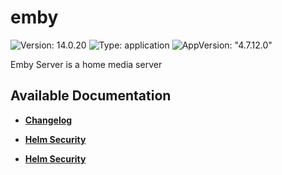 # emby

![Version: 14.0.20](https://img.shields.io/badge/Version-14.0.20-informational?style=flat-square) ![Type: application](https://img.shields.io/badge/Type-application-informational?style=flat-square) ![AppVersion: "4.7.12.0"](https://img.shields.io/badge/AppVersion-"4.7.12.0"-informational?style=flat-square)

Emby Server is a home media server

## Available Documentation

- [**Changelog**](CHANGELOG)

- [**Helm Security**](container-security)

- [**Helm Security**](helm-security)

